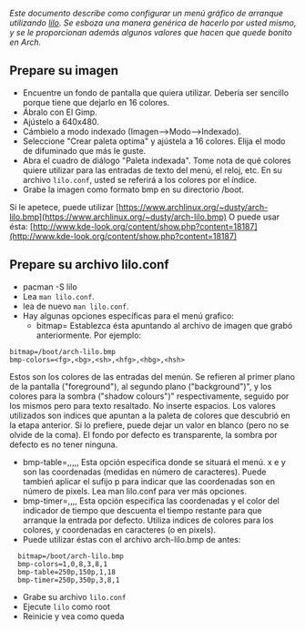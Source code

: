 *Este documento describe como configurar un menú gráfico de arranque utilizando [lilo](/index.php/Lilo "Lilo"). Se esboza una manera genérica de hacerlo por usted mismo, y se le proporcionan además algunos valores que hacen que quede bonito en Arch.*

## Prepare su imagen

*   Encuentre un fondo de pantalla que quiera utilizar. Debería ser sencillo porque tiene que dejarlo en 16 colores.
*   Ábralo con El Gimp.
*   Ajústelo a 640x480.
*   Cámbielo a modo indexado (Imagen-->Modo-->Indexado).
*   Seleccione "Crear paleta optima" y ajústela a 16 colores. Elija el modo de difuminado que más le guste.
*   Abra el cuadro de diálogo "Paleta indexada". Tome nota de qué colores quiere utilizar para las entradas de texto del menú, el reloj, etc. En su archivo `lilo.conf`, usted se referirá a los colores por el índice.
*   Grabe la imagen como formato bmp en su directorio /boot.

Si le apetece, puede utilizar [https://www.archlinux.org/~dusty/arch-lilo.bmp](https://www.archlinux.org/~dusty/arch-lilo.bmp)
O puede usar ésta: [http://www.kde-look.org/content/show.php?content=18187](http://www.kde-look.org/content/show.php?content=18187)

## Prepare su archivo lilo.conf

*   pacman -S lilo
*   Lea `man lilo.conf`.
*   lea de nuevo `man lilo.conf`.
*   Hay algunas opciones específicas para el menú grafico:
    *   bitmap=<archivo-tipo-bitmap> Establezca ésta apuntando al archivo de imagen que grabó anteriormente. Por ejemplo:

```
bitmap=/boot/arch-lilo.bmp
bmp-colors=<fg>,<bg>,<sh>,<hfg>,<hbg>,<hsh>

```

Estos son los colores de las entradas del menún. Se refieren al primer plano de la pantalla ("foreground"), al segundo plano ("background")", y los colores para la sombra ("shadow colours")" respectivamente, seguido por los mismos pero para texto resaltado. No inserte espacios. Los valores utilizados son indices que apuntan a la paleta de colores que descubrió en la etapa anterior. Si lo prefiere, puede dejar un valor en blanco (pero no se olvide de la coma). El fondo por defecto es transparente, la sombra por defecto es no tener ninguna.

*   bmp-table=<x>,<y>,<ncol>,<nrow>,<xsep>,<spill> Esta opción especifica donde se situará el menú. x e y son las coordenadas (medidas en número de caracteres). Puede tambień aplicar el sufijo p para indicar que las coordenadas son en número de pixels. Lea man lilo.conf para ver más opciones.
*   bmp-timer=<x>,<y>,<fg>,<bg>,<sh> Esta opción especifica las coordenadas y el color del indicador de tiempo que descuenta el tiempo restante para que arranque la entrada por defecto. Utiliza indices de colores para los colores, y coordenadas en caracteres (o en pixels).
*   Puede utilizar éstas con el archivo arch-lilo.bmp de antes:

```
  bitmap=/boot/arch-lilo.bmp
  bmp-colors=1,0,8,3,8,1
  bmp-table=250p,150p,1,18
  bmp-timer=250p,350p,3,8,1

```

*   Grabe su archivo `lilo.conf`
*   Ejecute `lilo` como root
*   Reinicie y vea como queda